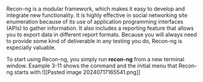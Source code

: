 Recon-ng is a modular framework, which makes it easy to develop and integrate new functionality. It is highly effective in social networking site enumeration because of its use of application programming interfaces (APIs) to gather information. It also includes a reporting feature that allows you to export data in different report formats. Because you will always need to provide some kind of deliverable in any testing you do, Recon-ng is especially valuable.

To start using Recon-ng, you simply run **recon-ng** from a new terminal window. Example 3-11 shows the command and the initial menu that Recon-ng starts with.![[Pasted image 20240717165541.png]]